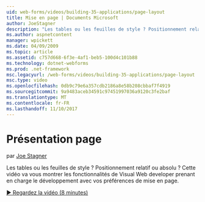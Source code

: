```yaml
---
uid: web-forms/videos/building-35-applications/page-layout
title: Mise en page | Documents Microsoft
author: JoeStagner
description: "Les tables ou les feuilles de style ? Positionnement relatif ou absolu ? Cette vidéo va vous montrer les fonctionnalités de Visual Web developer prenant en charge le développement avec v..."
ms.author: aspnetcontent
manager: wpickett
ms.date: 04/09/2009
ms.topic: article
ms.assetid: c757d668-6f3e-4af1-beb5-100d4c101b88
ms.technology: dotnet-webforms
ms.prod: .net-framework
msc.legacyurl: /web-forms/videos/building-35-applications/page-layout
msc.type: video
ms.openlocfilehash: 0db9c79e6a357cdb2186a8e58b208cbbaf7f4919
ms.sourcegitcommit: 9a9483aceb34591c97451997036a9120c3fe2baf
ms.translationtype: MT
ms.contentlocale: fr-FR
ms.lasthandoff: 11/10/2017
---
```

<a name="page-layout"></a>Présentation page
====================
par [Joe Stagner](https://github.com/JoeStagner)

Les tables ou les feuilles de style ? Positionnement relatif ou absolu ? Cette vidéo va vous montrer les fonctionnalités de Visual Web developer prenant en charge le développement avec vos préférences de mise en page.

[&#9654; Regardez la vidéo (8 minutes)](https://channel9.msdn.com/Blogs/ASP-NET-Site-Videos/page-layout)
